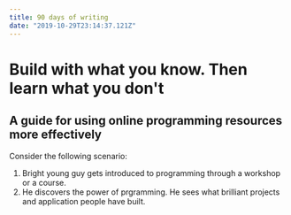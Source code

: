 ```yaml
---
title: 90 days of writing
date: "2019-10-29T23:14:37.121Z"
---
```


# Build with what you know. Then learn what you don't
## A guide for using online programming resources more effectively

Consider the following scenario:
1.  Bright young guy gets introduced to programming through a workshop or a course.
2.  He discovers the power of prgramming. He sees what brilliant projects and application people have built. 
